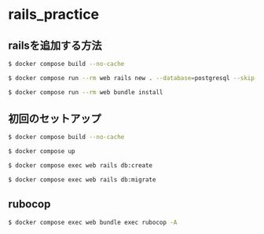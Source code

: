 # rails_practice

## railsを追加する方法
  ```sh
  $ docker compose build --no-cache
  ```
  ```sh
  $ docker compose run --rm web rails new . --database=postgresql --skip-docker
  ```
  ```sh
  $ docker compose run --rm web bundle install
  ```

## 初回のセットアップ
  ```sh
  $ docker compose build --no-cache
  ```
  ```sh
  $ docker compose up
  ```
  ```sh
  $ docker compose exec web rails db:create
  ```
  ```sh
  $ docker compose exec web rails db:migrate
  ```

## rubocop
  ```sh
  $ docker compose exec web bundle exec rubocop -A
  ```
